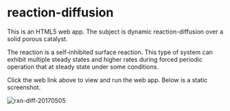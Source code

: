 # reaction-diffusion
This is an HTML5 web app. The subject is dynamic reaction-diffusion over a solid porous catalyst. 

The reaction is a self-inhibited surface reaction. This type of system can exhibit multiple steady states and higher rates during forced periodic operation that at steady state under some conditions.

Click the web link above to view and run the web app. Below is a static screenshot.

![rxn-diff-20170505](http://reactorlab.net/graphics/github_media/rxn-diff-20170505.png)

